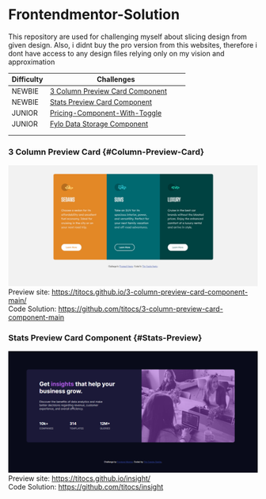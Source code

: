 # Frontendmentor-Solution

This repository are used for challenging myself about slicing design from given design. Also, i didnt buy the pro version from this websites, therefore i dont have access to any design files relying only on my vision and approximation

| **Difficulty** | **Challenges** |
|---|---|
| NEWBIE | [3 Column Preview Card Component](#Column-Preview-Card) &nbsp; &nbsp; &nbsp; &nbsp;|
| NEWBIE | [Stats Preview Card Component](#Stats-Preview) &nbsp; &nbsp; &nbsp; &nbsp;|
| JUNIOR | [Pricing-Component-With-Toggle](https://www.frontendmentor.io/solutions/pricing-component-with-toggle-2cR2RZGhK) &nbsp; &nbsp; &nbsp; &nbsp;|
| JUNIOR | [Fylo Data Storage Component](https://www.frontendmentor.io/solutions/fylodatastoragecomponentmaster-NVJtBst4y) &nbsp; &nbsp; &nbsp; &nbsp;|
| | |
| | |

### 3 Column Preview Card {#Column-Preview-Card}
![3 Column Preview Card](/images/3ColumnPreviewCard.png)
Preview site: https://titocs.github.io/3-column-preview-card-component-main/ <br>
Code Solution: https://github.com/titocs/3-column-preview-card-component-main

### Stats Preview Card Component {#Stats-Preview}
![Stats Preview Card](/images/insight.PNG)
Preview site: https://titocs.github.io/insight/ <br>
Code Solution: https://github.com/titocs/insight
